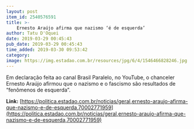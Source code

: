```yaml
---
layout: post
item_id: 2540576591
title: >-
    Ernesto Araújo afirma que nazismo ‘é de esquerda’
author: Tatu D'Oquei
date: 2019-03-29 00:45:43
pub_date: 2019-03-29 00:45:43
time_added: 2019-03-30 09:53:42
category: 
image: https://img.estadao.com.br/resources/jpg/6/4/1546466828246.jpg
---
```


Em declaração feita ao canal Brasil Paralelo, no YouTube, o chanceler Ernesto Araújo afirmou que o nazismo e o fascismo são resultados de “fenômenos de esquerda”.

**Link:** [https://politica.estadao.com.br/noticias/geral,ernesto-araujo-afirma-que-nazismo-e-de-esquerda,70002771959](https://politica.estadao.com.br/noticias/geral,ernesto-araujo-afirma-que-nazismo-e-de-esquerda,70002771959)

